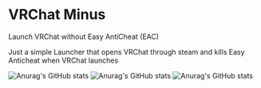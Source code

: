 # VRChat Minus
Launch VRChat without Easy AntiCheat (EAC)

Just a simple Launcher that opens VRChat through steam and kills Easy Anticheat when VRChat launches

![Anurag's GitHub stats](https://github-readme-stats.vercel.app/api?username=koyoinu&show_icons=true&theme=radical)
![Anurag's GitHub stats](https://github-readme-stats.vercel.app/api?username=AvyThyFloof&show_icons=true&theme=radical)
![Anurag's GitHub stats](https://github-readme-stats.vercel.app/api?username=LudoDash&show_icons=true&theme=radical)

